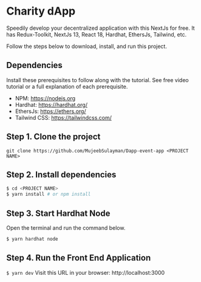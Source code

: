 
# Charity dApp
Speedily develop your decentralized application with this NextJs for free. It has Redux-Toolkit, NextJs 13, React 18, Hardhat, EthersJs, Tailwind, etc.

Follow the steps below to download, install, and run this project.

## Dependencies
Install these prerequisites to follow along with the tutorial. See free video tutorial or a full explanation of each prerequisite.
- NPM: https://nodejs.org
- Hardhat: https://hardhat.org/
- EthersJs: https://ethers.org/
- Tailwind CSS: https://tailwindcss.com/


## Step 1. Clone the project
`git clone https://github.com/MujeebSulayman/Dapp-event-app <PROJECT NAME>`

## Step 2. Install dependencies
```sh
$ cd <PROJECT NAME>
$ yarn install # or npm install
```
## Step 3. Start Hardhat Node
Open the terminal and run the command below.
```sh
$ yarn hardhat node
```

## Step 4. Run the Front End Application
`$ yarn dev`
Visit this URL in your browser: http://localhost:3000

